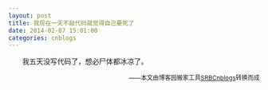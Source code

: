 ```yaml
---
layout: post
title: 我现在一天不敲代码就觉得自己要死了
date: 2014-02-07 15:01:00
categories: cnblogs
---
```


<p>　　我五天没写代码了，想必尸体都冰凉了。</p>

<p align=right><span style="font-size: 12px">——本文由博客园搬家工具<a href="https://github.com/mlxy/SRBCnblogs">SRBCnblogs</a>转换而成</span></p>